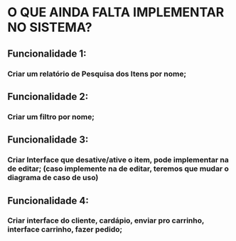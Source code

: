 <h1>O QUE AINDA FALTA IMPLEMENTAR NO SISTEMA?</h1>

<H2> Funcionalidade 1: </H2>
<h3> Criar um relatório de Pesquisa dos Itens por nome; </h3> 

<H2> Funcionalidade 2: </H2>
<h3> Criar um filtro por nome; </h3> 

<H2> Funcionalidade 3: </H2>
<H3> Criar Interface que desative/ative o item, pode implementar na de editar; (caso implemente na de editar, teremos que mudar o diagrama de caso de uso) </H3>

<H2> Funcionalidade 4: </H2>
<H3> Criar interface do cliente, cardápio, enviar pro carrinho, interface carrinho, fazer pedido; <H3/>
